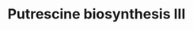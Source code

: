 ---
annotations:
- type: Pathway Ontology
  value: putrescine metabolic pathway
authors:
- Anwesha
- Lindarieswijk
- Eweitz
description: Developed by Gramene.org  Source:[http://plantreactome.gramene.org/ Plant
  Reactome].
last-edited: 2021-05-25
organisms:
- Oryza sativa
redirect_from:
- /index.php/Pathway:WP3068
- /instance/WP3068
schema-jsonld:
- '@context': https://schema.org/
  '@id': https://wikipathways.github.io/pathways/WP3068.html
  '@type': Dataset
  creator:
    '@type': Organization
    name: WikiPathways
  description: Developed by Gramene.org  Source:[http://plantreactome.gramene.org/
    Plant Reactome].
  keywords:
  - L-Orn
  - CO2
  - (LOC_OS04G04980)
  - ornithine
  - decarboxylase
  - Putrescine
  license: CC0
  name: Putrescine biosynthesis III
seo: CreativeWork
title: Putrescine biosynthesis III
wpid: WP3068
---